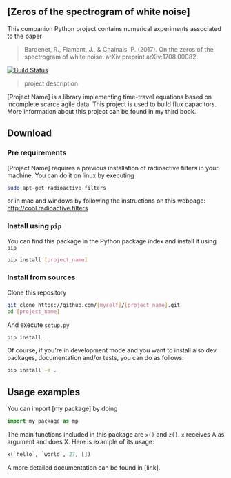 ## [Zeros of the spectrogram of white noise]

This companion Python project contains numerical experiments associated to the paper

>Bardenet, R., Flamant, J., & Chainais, P. (2017). On the zeros of the  spectrogram of white noise. arXiv preprint arXiv:1708.00082.


[![Build Status](https://travis-ci.org/CRIStAL-Sigma/mock_tex_paper.svg?branch=master)](https://travis-ci.org/CRIStAL-Sigma/mock_tex_paper)



> project description

[Project Name] is a library implementing time-travel equations based on incomplete scarce agile data. This project is used to build flux capacitors.  More information about this project can be found in my third book.

## Download

### Pre requirements

[Project Name] requires a previous installation of radioactive filters in your machine. You can do it on linux by executing

```bash
sudo apt-get radioactive-filters
```

or in mac and windows by following the instructions on this webpage: http://cool.radioactive.filters

### Install using `pip`

You can find this package in the Python package index and install it using `pip`

```bash
pip install [project_name]
````

### Install from sources

Clone this repository

```bash
git clone https://github.com/[myself]/[project_name].git
cd [project_name]
```

And execute `setup.py`

```bash
pip install .
```

Of course, if you're in development mode and you want to install also dev packages, documentation and/or tests, you can do as follows:

```bash
pip install -e .
```

## Usage examples

You can import [my package] by doing

```python
import my_package as mp
```

The main functions included in this package are `x()` and `z()`. `x` receives A as argument and does X. Here is example of its usage:

```python
x(`hello`, `world`, 27, [])
```

A more detailed documentation can be found in [link].
